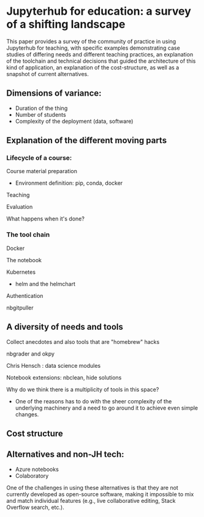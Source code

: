 # Jupyterhub for education: a survey of a shifting landscape

This paper provides a survey of the community of practice in using Jupyterhub
for teaching, with specific examples demonstrating case studies of differing
needs and different teaching practices, an explanation of the toolchain and
technical decisions that guided the architecture of this kind of application, an
explanation of the cost-structure, as well as a snapshot of current
alternatives.


## Dimensions of variance:

- Duration of the thing
- Number of students
- Complexity of the deployment (data, software)

## Explanation of the different moving parts

### Lifecycle of a course:  
Course material preparation

- Environment definition: pip, conda, docker

Teaching

Evaluation

What happens when it's done?

### The tool chain

Docker

The notebook

Kubernetes
 - helm and the helmchart

Authentication

nbgitpuller

## A diversity of needs and tools

Collect anecdotes and also tools that are "homebrew" hacks

nbgrader and okpy

Chris Hensch : data science modules

Notebook extensions: nbclean, hide solutions

Why do we think there is a multiplicity of tools in this space?

- One of the reasons has to do with the sheer complexity of the underlying machinery and a need to go around it to achieve even simple changes.

## Cost structure

## Alternatives and non-JH tech:
- Azure notebooks
- Colaboratory

One of the challenges in using these alternatives is that they are not
currently developed as open-source software, making it impossible to mix and
match individual features (e.g., live collaborative editing, Stack Overflow
search, etc.).
